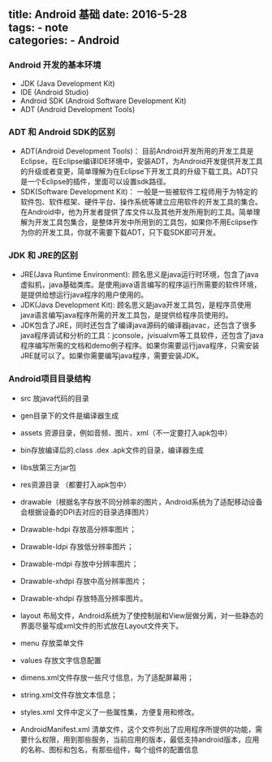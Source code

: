 title: Android 基础
date: 2016-5-28  
tags:
    - note  
categories:
    - Android
---

### Android 开发的基本环境  
* JDK (Java Development Kit)  
* IDE (Android Studio)  
* Android SDK (Android Software Development Kit)  
* ADT (Android Development Tools)  

<!-- more -->

### ADT 和 Android SDK的区别
* ADT(Android Development Tools)： 目前Android开发所用的开发工具是Eclipse，在Eclipse编译IDE环境中，安装ADT，为Android开发提供开发工具的升级或者变更，简单理解为在Eclipse下开发工具的升级下载工具。ADT只是一个Eclipse的插件，里面可以设置sdk路径。     
* SDK(Software Development Kit)： 一般是一些被软件工程师用于为特定的软件包、软件框架、硬件平台、操作系统等建立应用软件的开发工具的集合。在Android中，他为开发者提供了库文件以及其他开发所用到的工具。简单理解为开发工具包集合，是整体开发中所用到的工具包，如果你不用Eclipse作为你的开发工具，你就不需要下载ADT，只下载SDK即可开发。  

### JDK 和 JRE的区别
* JRE(Java Runtime Environment): 顾名思义是java运行时环境，包含了java虚拟机，java基础类库。是使用java语言编写的程序运行所需要的软件环境，是提供给想运行java程序的用户使用的。  
* JDK(Java Development Kit): 顾名思义是java开发工具包，是程序员使用java语言编写java程序所需的开发工具包，是提供给程序员使用的。
* JDK包含了JRE，同时还包含了编译java源码的编译器javac，还包含了很多java程序调试和分析的工具：jconsole，jvisualvm等工具软件，还包含了java程序编写所需的文档和demo例子程序。如果你需要运行java程序，只需安装JRE就可以了。如果你需要编写java程序，需要安装JDK。

### Android项目目录结构
* src	放java代码的目录
 * gen目录下的文件是编译器生成
* assets 资源目录，例如音频、图片、xml（不一定要打入apk包中）
 * bin存放编译后的.class .dex  .apk文件的目录，编译器生成
 * libs放第三方jar包
 * res资源目录 （都要打入apk包中）
 * drawable（根据名字存放不同分辨率的图片，Android系统为了适配移动设备会根据设备的DPI去对应的目录选择图片）
  * Drawable-hdpi 存放高分辨率图片；
  * Drawable-ldpi 存放低分辨率图片；
  * Drawable-mdpi 存放中分辨率图片；
  * Drawable-xhdpi 存放中高分辨率图片；
  * Drawable-xhdpi 存放特高分辨率图片。

 * layout 布局文件，Android系统为了使控制层和View层做分离，对一些静态的界面尽量写成xml文件的形式放在Layout文件夹下。
 * menu 存放菜单文件
 * values 存放文字信息配置
  * dimens.xml文件存放一些尺寸信息，为了适配屏幕用；
  * string.xml文件存放文本信息；
  * styles.xml 文件中定义了一些属性集，方便复用和修改。
 * AndroidManifest.xml 清单文件，这个文件列出了应用程序所提供的功能，需要什么权限，用到那些服务，当前应用的版本，最低支持android版本，应用的名称、图标和包名，有那些组件，每个组件的配置信息

<br>